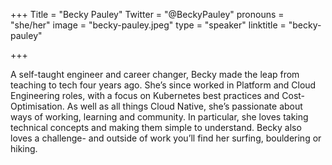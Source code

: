 +++
Title = "Becky Pauley"
Twitter = "@BeckyPauley"
pronouns = "she/her"
image = "becky-pauley.jpeg"
type = "speaker"
linktitle = "becky-pauley"

+++

A self-taught engineer and career changer, Becky made the leap from teaching to tech four years ago. She’s since worked in Platform and Cloud Engineering roles, with a focus on Kubernetes best practices and Cost-Optimisation. As well as all things Cloud Native, she’s passionate about ways of working, learning and community. In particular, she loves taking technical concepts and making them simple to understand. Becky also loves a challenge- and outside of work you’ll find her surfing, bouldering or hiking.